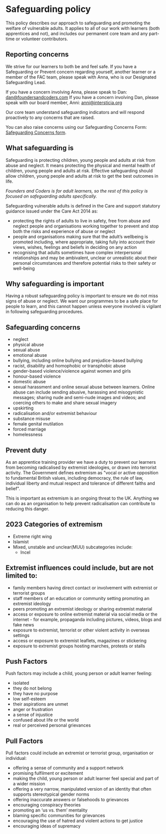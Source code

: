 # Safeguarding policy

This policy describes our approach to safeguarding and promoting the welfare of vulnerable adults. It applies to all of our work with learners (both apprentices and not), and includes our permanent core team and any part-time or volunteer contributors.

## Reporting concerns

We strive for our learners to both be and feel safe. If you have a Safeguarding or Prevent concern regarding yourself, another learner or a member of the FAC team, please speak with Anna, who is our Designated Safeguarding Lead.

If you have a concern involving Anna, please speak to Dan: dan@foundersandcoders.com
If you have a concern involving Dan, please speak with our board member, Anni: anni@intersticia.org

Our core team understand safeguarding indicators and will respond proactively to any concerns that are raised.

You can also raise concerns using our Safeguarding Concerns Form: [Safeguarding Concerns form](https://airtable.com/shr3X3AAoT8JJwyb7).

## What safeguarding is

Safeguarding is protecting children, young people and adults at risk from abuse and neglect. It means protecting the physical and mental health of children, young people and adults at risk. Effective safeguarding should allow children, young people and adults at risk to get the best outcomes in life.

_Founders and Coders is for adult learners, so the rest of this policy is focused on safeguarding adults specifically._

Safeguarding vulnerable adults is defined in the Care and support statutory guidance issued under the Care Act 2014 as:

- protecting the rights of adults to live in safety, free from abuse and neglect people and organisations working together to prevent and stop both the risks and experience of abuse or neglect
- people and organisations making sure that the adult’s wellbeing is promoted including, where appropriate, taking fully into account their views, wishes, feelings and beliefs in deciding on any action
- recognising that adults sometimes have complex interpersonal relationships and may be ambivalent, unclear or unrealistic about their personal circumstances and therefore potential risks to their safety or well-being

## Why safeguarding is important

Having a robust safeguarding policy is important to ensure we do not miss signs of abuse or neglect. We want our programmes to be a safe place for people to learn, and this cannot happen unless everyone involved is vigilant in following safeguarding procedures.

## Safeguarding concerns 

- neglect
- physical abuse
- sexual abuse
- emotional abuse
- bullying, including online bullying and prejudice-based bullying
- racist, disability and homophobic or transphobic abuse
- gender-based violence/violence against women and girls
- honour-based violence
- domestic abuse
- sexual harassment and online sexual abuse between learners. Online abuse can include sending abusive, harassing and misogynistic messages; sharing nude and semi-nude images and videos; and coercing others to make and share sexual imagery
- upskirting 
- radicalisation and/or extremist behaviour
- substance misuse
- female genital mutilation
- forced marriage
- homelessness

## Prevent duty

As an apprentice training provider we have a duty to prevent our learners from becoming radicalised by extremist ideologies, or drawn into terrorist activity. The Government defines extremism as "vocal or active opposition to fundamental British values, including democracy, the rule of law, individual liberty and mutual respect and tolerance of different faiths and belief".

This is important as extremism is an ongoing threat to the UK. Anything we can do as an organisation to help prevent radicalisation can contribute to reducing this danger.

## 2023 Categories of extremism

- Extreme right wing
- Islamist
- Mixed, unstable and unclear(MUU) subcategories include:
   - Incel

## Extremist influences could include, but are not limited to:

- family members having direct contact or involvement with extremist or terrorist groups
- staff members of an education or community setting promoting an extremist ideology
- peers promoting an extremist ideology or sharing extremist material
- access or exposure to online extremist material via social media or the internet - for example, propaganda including pictures, videos, blogs and fake news
- exposure to extremist, terrorist or other violent activity in overseas settings
- access or exposure to extremist leaflets, magazines or stickering
- exposure to extremist groups hosting marches, protests or stalls

## Push Factors
Push factors may include a child, young person or adult learner feeling:
- isolated
- they do not belong
- they have no purpose
- low self-esteem
- their aspirations are unmet
- anger or frustration
- a sense of injustice
- confused about life or the world
- real or perceived personal grievances

## Pull Factors

Pull factors could include an extremist or terrorist group, organisation or individual:
- offering a sense of community and a support network
- promising fulfilment or excitement
- making the child, young person or adult learner feel special and part of a wider mission
- offering a very narrow, manipulated version of an identity that often supports stereotypical gender norms
- offering inaccurate answers or falsehoods to grievances
- encouraging conspiracy theories
- promoting an ‘us vs. them’ mentality
- blaming specific communities for grievances
- encouraging the use of hatred and violent actions to get justice
- encouraging ideas of supremacy


